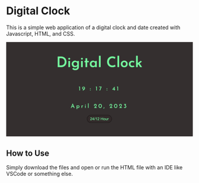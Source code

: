 # Digital Clock

This is a simple web application of a digital clock and date created with Javascript, HTML, and CSS.

![](./res/Capture.png)

## How to Use

Simply download the files and open or run the HTML file with an IDE like VSCode or something else.
